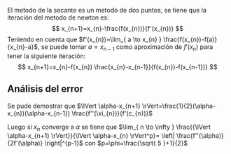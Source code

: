 El metodo de la secante es un metodo de dos puntos, se tiene que la iteración del metodo de newton es:
$$
x_{n+1}=x_{n}-\frac{f(x_{n})}{f'(x_{n})}
$$
Teniendo en cuenta que $f'(x_{n})=\lim_{ a \to x_{n} } \frac{f(x_{n})-f(a)}{x_{n}-a}$, se puede tomar $a=x_{n-1}$ como aproximación de $f'(x_{n})$ para tener la siguiente iteración:
$$
x_{n+1}=x_{n}-f(x_{n}) \frac{x_{n}-x_{n-1}}{f(x_{n})-f(x_{n-1})}
$$
## Análisis del error
Se pude demostrar que
$\lVert \alpha-x_{n+1} \rVert=\frac{1}{2}(\alpha-x_{n})(\alpha-x_{n-1}) \frac{f''(\xi_{n})}{f'(c_{n})}$

Luego si $x_{n}$ converge a $\alpha$ se tiene que
$\lim_{ n \to \infty } \frac{{\lVert \alpha-x_{n+1} \rVert}}{\lVert \alpha-x_{n} \rVert^p}= \left| \frac{f''(\alpha)}{2f'(\alpha)} \right|^{p-1}$
con $p=\phi=\frac{\sqrt{ 5 }+1}{2}$
